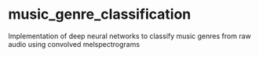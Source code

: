 # music_genre_classification
Implementation of deep neural networks to classify music genres from raw audio using convolved melspectrograms
